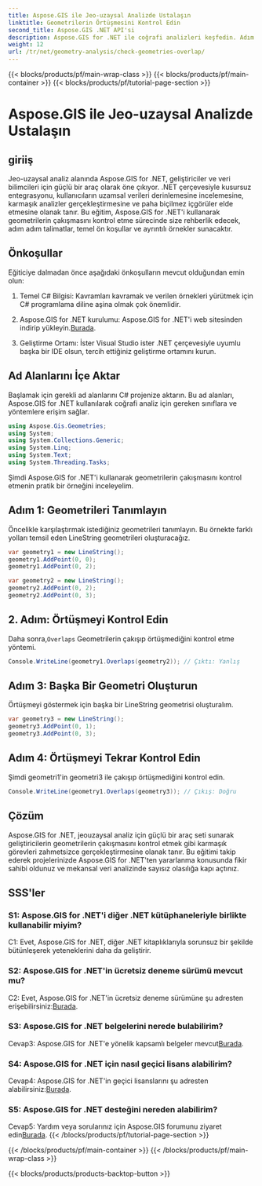 ```yaml
---
title: Aspose.GIS ile Jeo-uzaysal Analizde Ustalaşın
linktitle: Geometrilerin Örtüşmesini Kontrol Edin
second_title: Aspose.GIS .NET API'si
description: Aspose.GIS for .NET ile coğrafi analizleri keşfedin. Adım adım rehberlikle geometrilerin çakışmasını nasıl kontrol edeceğinizi öğrenin.
weight: 12
url: /tr/net/geometry-analysis/check-geometries-overlap/
---
```


{{< blocks/products/pf/main-wrap-class >}}
{{< blocks/products/pf/main-container >}}
{{< blocks/products/pf/tutorial-page-section >}}

# Aspose.GIS ile Jeo-uzaysal Analizde Ustalaşın

## giriiş

Jeo-uzaysal analiz alanında Aspose.GIS for .NET, geliştiriciler ve veri bilimcileri için güçlü bir araç olarak öne çıkıyor. .NET çerçevesiyle kusursuz entegrasyonu, kullanıcıların uzamsal verileri derinlemesine incelemesine, karmaşık analizler gerçekleştirmesine ve paha biçilmez içgörüler elde etmesine olanak tanır. Bu eğitim, Aspose.GIS for .NET'i kullanarak geometrilerin çakışmasını kontrol etme sürecinde size rehberlik edecek, adım adım talimatlar, temel ön koşullar ve ayrıntılı örnekler sunacaktır.

## Önkoşullar

Eğiticiye dalmadan önce aşağıdaki önkoşulların mevcut olduğundan emin olun:

1. Temel C# Bilgisi: Kavramları kavramak ve verilen örnekleri yürütmek için C# programlama diline aşina olmak çok önemlidir.

2.  Aspose.GIS for .NET kurulumu: Aspose.GIS for .NET'i web sitesinden indirip yükleyin.[Burada](https://releases.aspose.com/gis/net/).

3. Geliştirme Ortamı: İster Visual Studio ister .NET çerçevesiyle uyumlu başka bir IDE olsun, tercih ettiğiniz geliştirme ortamını kurun.

## Ad Alanlarını İçe Aktar

Başlamak için gerekli ad alanlarını C# projenize aktarın. Bu ad alanları, Aspose.GIS for .NET kullanılarak coğrafi analiz için gereken sınıflara ve yöntemlere erişim sağlar.

```csharp
using Aspose.Gis.Geometries;
using System;
using System.Collections.Generic;
using System.Linq;
using System.Text;
using System.Threading.Tasks;
```

Şimdi Aspose.GIS for .NET'i kullanarak geometrilerin çakışmasını kontrol etmenin pratik bir örneğini inceleyelim.

## Adım 1: Geometrileri Tanımlayın

Öncelikle karşılaştırmak istediğiniz geometrileri tanımlayın. Bu örnekte farklı yolları temsil eden LineString geometrileri oluşturacağız.

```csharp
var geometry1 = new LineString();
geometry1.AddPoint(0, 0);
geometry1.AddPoint(0, 2);

var geometry2 = new LineString();
geometry2.AddPoint(0, 2);
geometry2.AddPoint(0, 3);
```

## 2. Adım: Örtüşmeyi Kontrol Edin

 Daha sonra,`Overlaps` Geometrilerin çakışıp örtüşmediğini kontrol etme yöntemi.

```csharp
Console.WriteLine(geometry1.Overlaps(geometry2)); // Çıktı: Yanlış
```

## Adım 3: Başka Bir Geometri Oluşturun

Örtüşmeyi göstermek için başka bir LineString geometrisi oluşturalım.

```csharp
var geometry3 = new LineString();
geometry3.AddPoint(0, 1);
geometry3.AddPoint(0, 3);
```

## Adım 4: Örtüşmeyi Tekrar Kontrol Edin

Şimdi geometri1'in geometri3 ile çakışıp örtüşmediğini kontrol edin.

```csharp
Console.WriteLine(geometry1.Overlaps(geometry3)); // Çıkış: Doğru
```

## Çözüm

Aspose.GIS for .NET, jeouzaysal analiz için güçlü bir araç seti sunarak geliştiricilerin geometrilerin çakışmasını kontrol etmek gibi karmaşık görevleri zahmetsizce gerçekleştirmesine olanak tanır. Bu eğitimi takip ederek projelerinizde Aspose.GIS for .NET'ten yararlanma konusunda fikir sahibi oldunuz ve mekansal veri analizinde sayısız olasılığa kapı açtınız.

## SSS'ler

### S1: Aspose.GIS for .NET'i diğer .NET kütüphaneleriyle birlikte kullanabilir miyim?

C1: Evet, Aspose.GIS for .NET, diğer .NET kitaplıklarıyla sorunsuz bir şekilde bütünleşerek yeteneklerini daha da geliştirir.

### S2: Aspose.GIS for .NET'in ücretsiz deneme sürümü mevcut mu?

 C2: Evet, Aspose.GIS for .NET'in ücretsiz deneme sürümüne şu adresten erişebilirsiniz:[Burada](https://releases.aspose.com/).

### S3: Aspose.GIS for .NET belgelerini nerede bulabilirim?

 Cevap3: Aspose.GIS for .NET'e yönelik kapsamlı belgeler mevcut[Burada](https://reference.aspose.com/gis/net/).

### S4: Aspose.GIS for .NET için nasıl geçici lisans alabilirim?

 Cevap4: Aspose.GIS for .NET'in geçici lisanslarını şu adresten alabilirsiniz:[Burada](https://purchase.aspose.com/temporary-license/).

### S5: Aspose.GIS for .NET desteğini nereden alabilirim?

Cevap5: Yardım veya sorularınız için Aspose.GIS forumunu ziyaret edin[Burada](https://forum.aspose.com/c/gis/33).
{{< /blocks/products/pf/tutorial-page-section >}}

{{< /blocks/products/pf/main-container >}}
{{< /blocks/products/pf/main-wrap-class >}}

{{< blocks/products/products-backtop-button >}}
